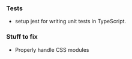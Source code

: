 ### Tests
- setup jest for writing unit tests in TypeScript.


### Stuff to fix
- Properly handle CSS modules